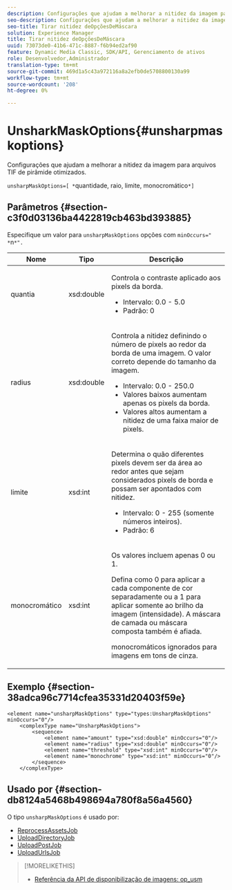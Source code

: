 ```yaml
---
description: Configurações que ajudam a melhorar a nitidez da imagem para arquivos TIF de pirâmide otimizados.
seo-description: Configurações que ajudam a melhorar a nitidez da imagem para arquivos TIF de pirâmide otimizados.
seo-title: Tirar nitidez deOpçõesDeMáscara
solution: Experience Manager
title: Tirar nitidez deOpçõesDeMáscara
uuid: 73073de0-41b6-471c-8887-f6b94ed2af90
feature: Dynamic Media Classic, SDK/API, Gerenciamento de ativos
role: Desenvolvedor,Administrador
translation-type: tm+mt
source-git-commit: 469d1a5c43a972116a8a2efb0de5708800130a99
workflow-type: tm+mt
source-wordcount: '208'
ht-degree: 0%

---
```



# UnsharkMaskOptions{#unsharpmaskoptions}

Configurações que ajudam a melhorar a nitidez da imagem para arquivos TIF de pirâmide otimizados.

`unsharpMaskOptions=[ *`quantidade, raio, limite, monocromático`*]`

## Parâmetros {#section-c3f0d03136ba4422819cb463bd393885}

Especifique um valor para `unsharpMaskOptions` opções com `minOccurs=" *`n`*".`

<table id="table_D1392963C5694969A9D546F82DB6F45C">
 <thead>
  <tr>
   <th colname="col1" class="entry"> Nome </th>
   <th colname="col2" class="entry"> Tipo </th>
   <th colname="col3" class="entry"> Descrição </th>
  </tr>
 </thead>
 <tbody>
  <tr>
   <td colname="col1"><span class="codeph"><span class="varname"> quantia</span></span></td>
   <td colname="col2"><span class="codeph"> xsd:double</span></td>
   <td colname="col3"><p>Controla o contraste aplicado aos pixels da borda. 
     <ul id="ul_7AA17E354EE64BC4A5BEAE853FF17191">
      <li id="li_42FB21C7ED884E1DB03274130B8DCB10">Intervalo: 0.0 - 5.0 </li>
      <li id="li_E980CAA1A9C54D60A121F21C964820FF">Padrão: 0 </li>
     </ul></p></td>
  </tr>
  <tr>
   <td colname="col1"><span class="codeph"><span class="varname"> radius</span></span></td>
   <td colname="col2"><span class="codeph"> xsd:double</span></td>
   <td colname="col3"><p>Controla a nitidez definindo o número de pixels ao redor da borda de uma imagem. O valor correto depende do tamanho da imagem. 
     <ul id="ul_D4391CD407DE4B48AF4523EBD85D0D40">
      <li id="li_8AEF11A489484EFD91416F8A03C4DB25">Intervalo: 0.0 - 250.0 </li>
      <li id="li_9F1D1B52AFBA46B8BDCDF99A21140002">Valores baixos aumentam apenas os pixels da borda. </li>
      <li id="li_7D9FD8AA4899404283D7AB596364A4AF">Valores altos aumentam a nitidez de uma faixa maior de pixels. </li>
     </ul></p></td>
  </tr>
  <tr>
   <td colname="col1"><span class="codeph"><span class="varname"> limite</span></span></td>
   <td colname="col2"><span class="codeph"> xsd:int</span></td>
   <td colname="col3"><p>Determina o quão diferentes pixels devem ser da área ao redor antes que sejam considerados pixels de borda e possam ser apontados com nitidez. 
     <ul id="ul_117E556E3ECF42CC878DD80D338D19CA">
      <li id="li_CFEE76DB78BF437E8463C9089486F8A6">Intervalo: 0 - 255 (somente números inteiros). </li>
      <li id="li_77113DC2698A4D48B11288718766E6A2">Padrão: 6 </li>
     </ul></p></td>
  </tr>
  <tr>
   <td colname="col1"><span class="codeph"><span class="varname"> monocromático</span></span></td>
   <td colname="col2"><span class="codeph"> xsd:int</span></td>
   <td colname="col3"><p>Os valores incluem apenas <span class="codeph"> 0</span> ou <span class="codeph"> 1</span>. </p><p>Defina como <span class="codeph"> 0</span> para aplicar a cada componente de cor separadamente ou a <span class="codeph"> 1</span> para aplicar somente ao brilho da imagem (intensidade). A máscara de camada ou máscara composta também é afiada. </p><p><span class="codeph"><span class="varname"> </span></span> monocromáticos ignorados para imagens em tons de cinza. </p></td>
  </tr>
 </tbody>
</table>

## Exemplo {#section-38adca96c7714cfea35331d20403f59e}

```
<element name="unsharpMaskOptions" type="types:UnsharpMaskOptions" minOccurs="0"/>
    <complexType name="UnsharpMaskOptions">
        <sequence>
            <element name="amount" type="xsd:double" minOccurs="0"/>
            <element name="radius" type="xsd:double" minOccurs="0"/>
            <element name="threshold" type="xsd:int" minOccurs="0"/>
            <element name="monochrome" type="xsd:int" minOccurs="0"/>        
        </sequence>
    </complexType>
```

## Usado por {#section-db8124a5468b498694a780f8a56a4560}

O tipo `unsharpMaskOptions` é usado por:

* [ReprocessAssetsJob](../../types/c-data-types/r-reprocess-assets-job.md#reference-a303f7832ae44fdab1dca7cc8bef3fa3)
* [UploadDirectoryJob](../../types/c-data-types/r-upload-directory-job.md#reference-e707ebf53b074c49ad983d1886e0bbb6)
* [UploadPostJob](../../types/c-data-types/r-upload-post-job.md#reference-bca2339b593f4637a687c33937215ef4)
* [UploadUrlsJob](../../types/c-data-types/r-upload-urls-job.md#reference-8e9bc895268c4321b233dbeadc990398)

>[!MORELIKETHIS]
>
>* [Referência da API de disponibilização de imagens: op_usm](https://experienceleague.adobe.com/docs/dynamic-media-developer-resources/image-serving-api/image-serving-api/http-protocol-reference/command-reference/r-op-usm.html)

